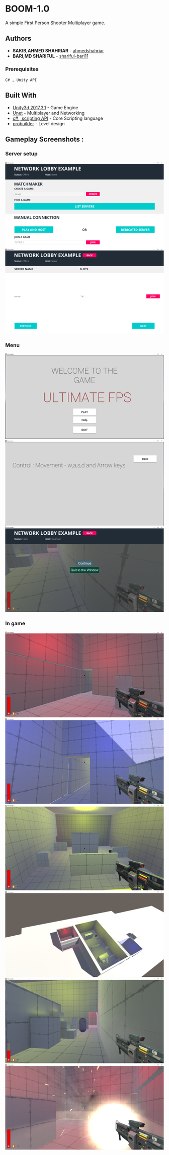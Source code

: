 # BOOM-1.0
A simple First Person Shooter Multiplayer game.

  
## Authors
* **SAKIB,AHMED SHAHRIAR**  - [ahmedshahriar](https://github.com/ahmedshahriar)
* **BARI,MD SHARIFUL**  - [shariful-bari11](https://github.com/shariful-bari11)

### Prerequisites

```
C# , Unity API
```
## Built With

* [Unity3d 2017.3.1](https://unity3d.com/unity/whats-new/unity-2017.3.1) - Game Engine
* [Unet](https://docs.unity3d.com/Manual/UNet.html) - Multiplayer and Networking
* [c# , scripting API](https://docs.unity3d.com/2018.4/Documentation/ScriptReference/index.html) - Core Scripting language
* [probuilder](https://www.procore3d.com/probuilder/) - Level design

## Gameplay Screenshots :
### Server setup
![alt text](https://github.com/ahmedshahriar/BOOM-1.0/blob/master/FPS_Controller/Screenshots/create_server.png "Server")
![alt text](https://github.com/ahmedshahriar/BOOM-1.0/blob/master/FPS_Controller/Screenshots/join_server.png " Join Server")

### Menu
![alt text](https://github.com/ahmedshahriar/BOOM-1.0/blob/master/FPS_Controller/Screenshots/menu.png "main Menu")
![alt text](https://github.com/ahmedshahriar/BOOM-1.0/blob/master/FPS_Controller/Screenshots/guide.png "Guide menu")
![alt text](https://github.com/ahmedshahriar/BOOM-1.0/blob/master/FPS_Controller/Screenshots/pause_menu.png "Pause menu")


### In game
![alt text](https://github.com/ahmedshahriar/BOOM-1.0/blob/master/FPS_Controller/Screenshots/env1.png "Environment")
![alt text](https://github.com/ahmedshahriar/BOOM-1.0/blob/master/FPS_Controller/Screenshots/env2.png "Environment")
![alt text](https://github.com/ahmedshahriar/BOOM-1.0/blob/master/FPS_Controller/Screenshots/env3.png "Environment")
![alt text](https://github.com/ahmedshahriar/BOOM-1.0/blob/master/FPS_Controller/Screenshots/env_out.png "Environment Outside view")
![alt text](https://github.com/ahmedshahriar/BOOM-1.0/blob/master/FPS_Controller/Screenshots/in_gameplay.png "Gameplay")
![alt text](https://github.com/ahmedshahriar/BOOM-1.0/blob/master/FPS_Controller/Screenshots/effect_player_die.png "Player death")


